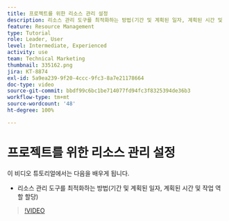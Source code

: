 ```yaml
---
title: 프로젝트를 위한 리소스 관리 설정
description: 리소스 관리 도구를 최적화하는 방법(기간 및 계획된 일자, 계획된 시간 및 작업 역할 할당)을 알아봅니다.
feature: Resource Management
type: Tutorial
role: Leader, User
level: Intermediate, Experienced
activity: use
team: Technical Marketing
thumbnail: 335162.png
jira: KT-8874
exl-id: 5a9ea239-9f20-4ccc-9fc3-8a7e21178664
doc-type: video
source-git-commit: bbdf99c6bc1be714077fd94fc3f8325394de36b3
workflow-type: tm+mt
source-wordcount: '48'
ht-degree: 100%

---
```


# 프로젝트를 위한 리소스 관리 설정

이 비디오 튜토리얼에서는 다음을 배우게 됩니다.

* 리소스 관리 도구를 최적화하는 방법(기간 및 계획된 일자, 계획된 시간 및 작업 역할 할당)

>[!VIDEO](https://video.tv.adobe.com/v/335162/?quality=12&learn=on&enablevpops=1)
